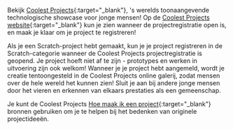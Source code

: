 Bekijk [Coolest Projects](https://coolestprojects.org/){:target="_blank"}, 's werelds toonaangevende technologische showcase voor jonge mensen! Op de [Coolest Projects website](https://coolestprojects.org/){:target="_blank"} kun je zien wanneer de projectregistratie open is, en maak je klaar om je project te registreren!

Als je een Scratch-project hebt gemaakt, kun je je project registreren in de Scratch-categorie wanneer de Coolest Projects projectregistratie is geopend. Je project hoeft niet af te zijn - prototypes en werken in uitvoering zijn ook welkom! Wanneer je je project hebt aangemeld, wordt je creatie tentoongesteld in de Coolest Projects online galerij, zodat mensen over de hele wereld het kunnen zien! Sluit je aan bij andere jonge mensen door het vieren en erkennen van elkaars prestaties als een gemeenschap.

Je kunt de Coolest Projects [Hoe maak ik een project](https://coolestprojects.org/2020/03/31/how-to-make-a-project-workbook-and-additional-resources/){:target="_blank"} bronnen gebruiken om je te helpen bij het bedenken van originele projectideeën.
